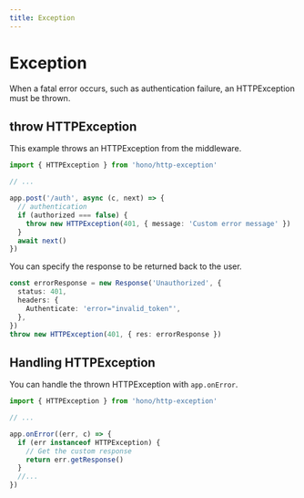 ```yaml
---
title: Exception
---
```


# Exception

When a fatal error occurs, such as authentication failure, an HTTPException must be thrown.

## throw HTTPException

This example throws an HTTPException from the middleware.

```ts
import { HTTPException } from 'hono/http-exception'

// ...

app.post('/auth', async (c, next) => {
  // authentication
  if (authorized === false) {
    throw new HTTPException(401, { message: 'Custom error message' })
  }
  await next()
})
```

You can specify the response to be returned back to the user.

```ts
const errorResponse = new Response('Unauthorized', {
  status: 401,
  headers: {
    Authenticate: 'error="invalid_token"',
  },
})
throw new HTTPException(401, { res: errorResponse })
```

## Handling HTTPException

You can handle the thrown HTTPException with `app.onError`.

```ts
import { HTTPException } from 'hono/http-exception'

// ...

app.onError((err, c) => {
  if (err instanceof HTTPException) {
    // Get the custom response
    return err.getResponse()
  }
  //...
})
```

